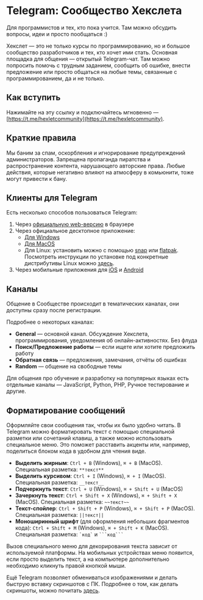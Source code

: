 # Telegram: Сообщество Хекслета

Для программистов и тех, кто пока учится. Там можно обсудить вопросы, идеи и просто пообщаться :)

Хекслет — это не только курсы по программированию, но и большое сообщество разработчиков и тех, кто хочет ими стать. Основная площадка для общения — открытый Telegram-чат. Там можно попросить помочь с трудным заданием, сообщить об ошибке, внести предложение или просто общаться на любые темы, связанные с программированием, да и не только.

## Как вступить

Нажимайте на эту ссылку и подключайтесь мгновенно — [https://t.me/hexletcommunity](https://t.me/hexletcommunity).

## Краткие правила

Мы баним за спам, оскорбления и игнорирование предупреждений администраторов. Запрещена пропаганда пиратства и распространение контента, нарушающего авторские права. Любые действия, которые негативно влияют на атмосферу в комьюнити, тоже могут привести к бану.

## Клиенты для Telegram

Есть несколько способов пользоваться Telegram:

1. Через [официальную web-версию](https://web.telegram.org) в браузере
2. Через официальное десктопное приложение:
   - [Для Windows](https://desktop.telegram.org)
   - [Для MacOS](https://macos.telegram.org)
   - Для Linux: установить можно с помощью [snap](https://snapcraft.io/telegram-desktop) или [flatpak](https://flathub.org/apps/details/org.telegram.desktop). Посмотреть инструкции по установке под конкретные дистрибутивы Linux можно [здесь](https://snapcraft.io/telegram-desktop).
3. Через мобильные приложения для [iOS](https://apps.apple.com/app/telegram-messenger/id686449807) и [Android](https://play.google.com/store/apps/details?id=org.telegram.messenger)

## Каналы

Общение в Сообществе происходит в тематических каналах, они доступны сразу после регистрации.

Подробнее о некоторых каналах:

- **General** — основной канал. Обсуждение Хекслета, программирования, уведомления об онлайн-активностях. Без флуда
- **Поиск/Предложение работы** — если ищете или хотите предложить работу
- **Обратная связь** — предложения, замечания, отчёты об ошибках
- **Random** — общение на свободные темы

Для общения про обучение и разработку на популярных языках есть отдельные каналы — JavaScript, Python, PHP, Ручное тестирование и другие.

## Форматирование сообщений

Оформляйте свои сообщения так, чтобы их было удобно читать. В Telegram можно форматировать текст с помощью специальной разметки или сочетаний клавиш, а также можно использовать специальное меню. Это поможет расставить акценты или, например, поделиться блоком кода в удобном для чтения виде.

- **Выделить жирным**: `Ctrl + B` (Windows), `⌘ + B` (MacOS). Специальная разметка: `**текст**`
- **Выделить курсивом**: `Ctrl + I` (Windows), `⌘ + I` (MacOS). Специальная разметка: `__текст__`
- **Подчеркнуть текст**: `Ctrl + U` (Windows), `⌘ + Shift + U` (MacOS)
- **Зачеркнуть текст**: `Ctrl + Shift + X` (Windows), `⌘ + Shift + X` (MacOS). Специальная разметка: `~~текст~~`
- **Текст-спойлер**: `Ctrl + Shift + P` (Windows), `⌘ + Shift + P` (MacOS). Специальная разметка: `||текст||`
- **Моноширинный шрифт** (для оформления небольших фрагментов кода): `Ctrl + Shift + M` (Windows), `⌘ + Shift + K` (MacOS). Специальная разметка: `` `код` `` и ```` ```код``` ````

Вызов специального меню для декорирования текста зависит от используемой платформы. На мобильных устройствах меню появится, если просто выделить текст, а на компьютере дополнительно необходимо кликнуть правой кнопкой мыши.

Ещё Telegram позволяет обмениваться изображениями и делать быструю вставку скриншотов с ПК. Подробнее о том, как делать скриншоты, можно почитать [здесь](https://github.com/Hexlet/hexlet.github.io/blob/main/articles/%D0%A1%D0%B0%D0%B9%D1%82%20%D0%B8%20%D1%81%D1%80%D0%B5%D0%B4%D0%B0%20%D0%A5%D0%B5%D0%BA%D1%81%D0%BB%D0%B5%D1%82%D0%B0/%D0%9A%D0%B0%D0%BA%20%D0%B4%D0%B5%D0%BB%D0%B0%D1%82%D1%8C%20%D1%81%D0%BA%D1%80%D0%B8%D0%BD%D1%88%D0%BE%D1%82%D1%8B.md).
